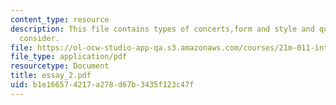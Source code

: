 ```yaml
---
content_type: resource
description: This file contains types of concerts,form and style and questions to
  consider.
file: https://ol-ocw-studio-app-qa.s3.amazonaws.com/courses/21m-011-introduction-to-western-music-spring-2006/b1e166574217a278d67b3435f123c47f_essay_2.pdf
file_type: application/pdf
resourcetype: Document
title: essay_2.pdf
uid: b1e16657-4217-a278-d67b-3435f123c47f
---
```

